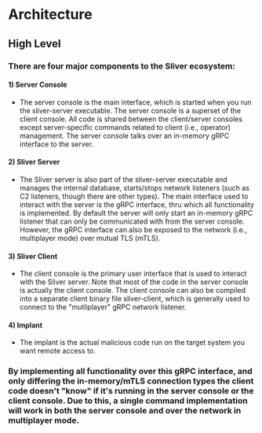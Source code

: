 # Architecture

## High Level

### There are four major components to the Sliver ecosystem:

#### 1) Server Console

 - The server console is the main interface, which is started when you run the sliver-server executable. The server console is a superset of the client console. All code is shared between the client/server consoles except server-specific commands related to client (i.e., operator) management. The server console talks over an in-memory gRPC interface to the server.

#### 2) Sliver Server

 - The Sliver server is also part of the sliver-server executable and manages the internal database, starts/stops network listeners (such as C2 listeners, though there are other types). The main interface used to interact with the server is the gRPC interface, thru which all functionality is implemented. By default the server will only start an in-memory gRPC listener that can only be communicated with from the server console. However, the gRPC interface can also be exposed to the network (i.e., multiplayer mode) over mutual TLS (mTLS).

#### 3) Sliver Client 

 - The client console is the primary user interface that is used to interact with the Sliver server. Note that most of the code in the server console is actually the client console. The client console can also be compiled into a separate client binary file sliver-client, which is generally used to connect to the "mutliplayer" gRPC network listener.

#### 4) Implant

 - The implant is the actual malicious code run on the target system you want remote access to.

### By implementing all functionality over this gRPC interface, and only differing the in-memory/mTLS connection types the client code doesn't "know" if it's running in the server console or the client console. Due to this, a single command implementation will work in both the server console and over the network in multiplayer mode.

